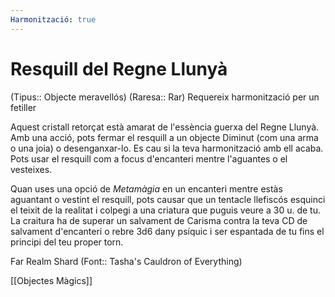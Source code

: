 ```yaml
---
Harmonització: true
---
```

# Resquill del Regne Llunyà

(Tipus:: Objecte meravellós) (Raresa:: Rar) 
Requereix harmonització per un fetiller

Aquest cristall retorçat està amarat de l'essència guerxa del Regne Llunyà. Amb una acció, pots fermar el resquill a un objecte Diminut (com una arma o una joia) o desenganxar-lo. Es cau si la teva harmonització amb ell acaba. Pots usar el resquill com a focus d'encanteri mentre l'aguantes o el vesteixes.

Quan uses una opció de *Metamàgia* en un encanteri mentre estàs aguantant o vestint el resquill, pots causar que un tentacle llefiscós esquinci el teixit de la realitat i colpegi a una criatura que puguis veure a 30 u. de tu. La craitura ha de superar un salvament de Carisma contra la teva CD de salvament d'encanteri o rebre 3d6 dany psíquic i ser espantada de tu fins el principi del teu proper torn.

Far Realm Shard (Font:: Tasha's Cauldron of Everything)

[[Objectes Màgics]]